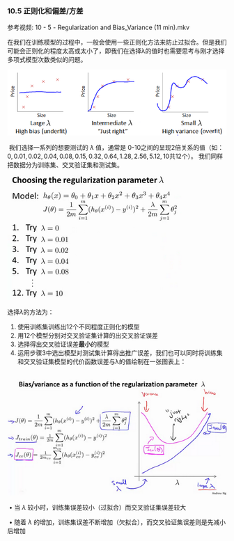 ### 10.5 正则化和偏差/方差

参考视频: 10 - 5 - Regularization and Bias_Variance (11 min).mkv

​	在我们在训练模型的过程中，一般会使用一些正则化方法来防止过拟合。但是我们可能会正则化的程度太高或太小了，即我们在选择λ的值时也需要思考与刚才选择多项式模型次数类似的问题。

![](../../images/2ba317c326547f5b5313489a3f0d66ce.png)

​	我们选择一系列的想要测试的 $\lambda$ 值，通常是 0-10之间的呈现2倍关系的值（如：$0,0.01,0.02,0.04,0.08,0.15,0.32,0.64,1.28,2.56,5.12,10$共12个）。 我们同样把数据分为训练集、交叉验证集和测试集。

![](../../images/8f557105250853e1602a78c99b2ef95b.png)

选择$\lambda$的方法为：

1. 使用训练集训练出12个不同程度正则化的模型
2. 用12个模型分别对交叉验证集计算的出交叉验证误差
3. 选择得出交叉验证误差**最小**的模型
4. 运用步骤3中选出模型对测试集计算得出推广误差，我们也可以同时将训练集和交叉验证集模型的代价函数误差与λ的值绘制在一张图表上：

![](../../images/38eed7de718f44f6bb23727c5a88bf5d.png)

​	• 当 $\lambda$ 较小时，训练集误差较小（过拟合）而交叉验证集误差较大

​	• 随着 $\lambda$ 的增加，训练集误差不断增加（欠拟合），而交叉验证集误差则是先减小后增加

